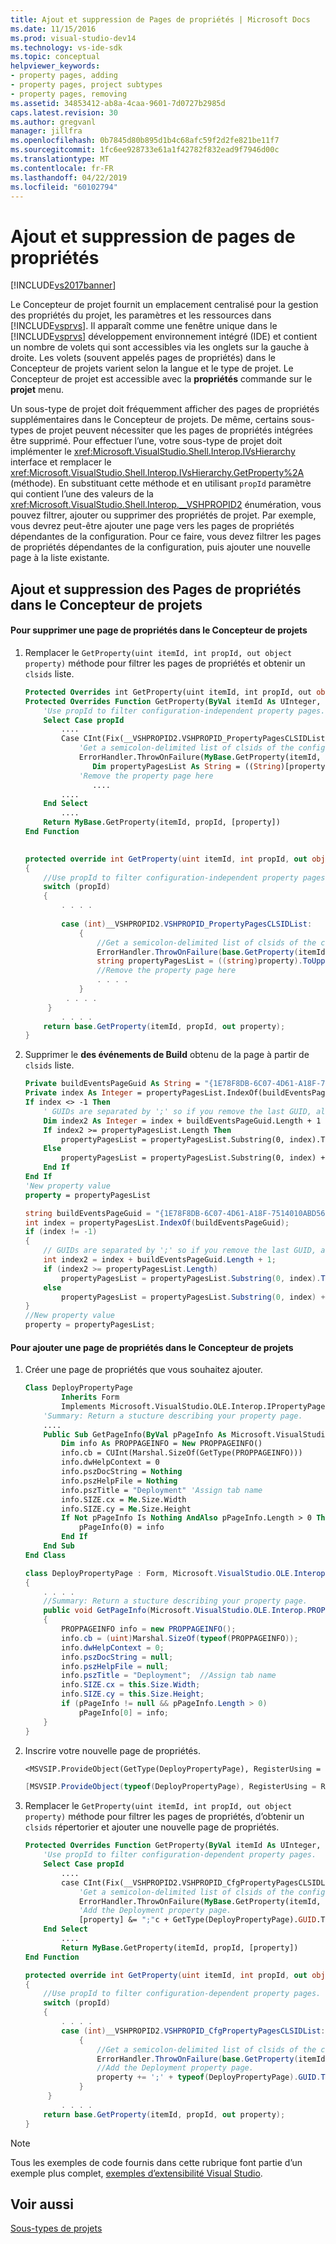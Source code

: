 ```yaml
---
title: Ajout et suppression de Pages de propriétés | Microsoft Docs
ms.date: 11/15/2016
ms.prod: visual-studio-dev14
ms.technology: vs-ide-sdk
ms.topic: conceptual
helpviewer_keywords:
- property pages, adding
- property pages, project subtypes
- property pages, removing
ms.assetid: 34853412-ab8a-4caa-9601-7d0727b2985d
caps.latest.revision: 30
ms.author: gregvanl
manager: jillfra
ms.openlocfilehash: 0b7845d80b895d1b4c68afc59f2d2fe821be11f7
ms.sourcegitcommit: 1fc6ee928733e61a1f42782f832ead9f7946d00c
ms.translationtype: MT
ms.contentlocale: fr-FR
ms.lasthandoff: 04/22/2019
ms.locfileid: "60102794"
---
```

# <a name="adding-and-removing-property-pages"></a>Ajout et suppression de pages de propriétés
[!INCLUDE[vs2017banner](../includes/vs2017banner.md)]

Le Concepteur de projet fournit un emplacement centralisé pour la gestion des propriétés du projet, les paramètres et les ressources dans [!INCLUDE[vsprvs](../includes/vsprvs-md.md)]. Il apparaît comme une fenêtre unique dans le [!INCLUDE[vsprvs](../includes/vsprvs-md.md)] développement environnement intégré (IDE) et contient un nombre de volets qui sont accessibles via les onglets sur la gauche à droite. Les volets (souvent appelés pages de propriétés) dans le Concepteur de projets varient selon la langue et le type de projet. Le Concepteur de projet est accessible avec la **propriétés** commande sur le **projet** menu.  
  
 Un sous-type de projet doit fréquemment afficher des pages de propriétés supplémentaires dans le Concepteur de projets. De même, certains sous-types de projet peuvent nécessiter que les pages de propriétés intégrées être supprimé. Pour effectuer l’une, votre sous-type de projet doit implémenter le <xref:Microsoft.VisualStudio.Shell.Interop.IVsHierarchy> interface et remplacer le <xref:Microsoft.VisualStudio.Shell.Interop.IVsHierarchy.GetProperty%2A> (méthode). En substituant cette méthode et en utilisant `propId` paramètre qui contient l’une des valeurs de la <xref:Microsoft.VisualStudio.Shell.Interop.__VSHPROPID2> énumération, vous pouvez filtrer, ajouter ou supprimer des propriétés de projet. Par exemple, vous devrez peut-être ajouter une page vers les pages de propriétés dépendantes de la configuration. Pour ce faire, vous devez filtrer les pages de propriétés dépendantes de la configuration, puis ajouter une nouvelle page à la liste existante.  
  
## <a name="adding-and-removing-property-pages-in-project-designer"></a>Ajout et suppression des Pages de propriétés dans le Concepteur de projets  
  
#### <a name="to-remove-a-property-page-in-project-designer"></a>Pour supprimer une page de propriétés dans le Concepteur de projets  
  
1. Remplacer le `GetProperty(uint itemId, int propId, out object property)` méthode pour filtrer les pages de propriétés et obtenir un `clsids` liste.  
  
    ```vb  
    Protected Overrides int GetProperty(uint itemId, int propId, out object property)  
    Protected Overrides Function GetProperty(ByVal itemId As UInteger, ByVal propId As Integer, ByRef [property] As Object) As Integer  
        'Use propId to filter configuration-independent property pages.  
        Select Case propId  
            ....   
            Case CInt(Fix(__VSHPROPID2.VSHPROPID_PropertyPagesCLSIDList))  
                'Get a semicolon-delimited list of clsids of the configuration-independent property pages  
                ErrorHandler.ThrowOnFailure(MyBase.GetProperty(itemId, propId, [property]))  
                   Dim propertyPagesList As String = ((String)[property]).ToUpper(CultureInfo.InvariantCulture)  
                'Remove the property page here  
                   ....  
            ....  
        End Select  
            ....   
        Return MyBase.GetProperty(itemId, propId, [property])  
    End Function  
  
    ```  
  
    ```csharp  
    protected override int GetProperty(uint itemId, int propId, out object property)  
    {  
        //Use propId to filter configuration-independent property pages.  
        switch (propId)  
        {  
            . . . .  
  
            case (int)__VSHPROPID2.VSHPROPID_PropertyPagesCLSIDList:  
                {  
                    //Get a semicolon-delimited list of clsids of the configuration-independent property pages  
                    ErrorHandler.ThrowOnFailure(base.GetProperty(itemId, propId, out property));  
                    string propertyPagesList = ((string)property).ToUpper(CultureInfo.InvariantCulture);  
                    //Remove the property page here  
                    . . . .  
                }  
             . . . .  
         }  
            . . . .  
        return base.GetProperty(itemId, propId, out property);  
    }  
    ```  
  
2. Supprimer le **des événements de Build** obtenu de la page à partir de `clsids` liste.  
  
    ```vb  
    Private buildEventsPageGuid As String = "{1E78F8DB-6C07-4D61-A18F-7514010ABD56}"  
    Private index As Integer = propertyPagesList.IndexOf(buildEventsPageGuid)  
    If index <> -1 Then  
        ' GUIDs are separated by ';' so if you remove the last GUID, also remove the last ';'  
        Dim index2 As Integer = index + buildEventsPageGuid.Length + 1  
        If index2 >= propertyPagesList.Length Then  
            propertyPagesList = propertyPagesList.Substring(0, index).TrimEnd(";"c)  
        Else  
            propertyPagesList = propertyPagesList.Substring(0, index) + propertyPagesList.Substring(index2)  
        End If  
    End If  
    'New property value  
    property = propertyPagesList  
    ```  
  
    ```csharp  
    string buildEventsPageGuid = "{1E78F8DB-6C07-4D61-A18F-7514010ABD56}";  
    int index = propertyPagesList.IndexOf(buildEventsPageGuid);  
    if (index != -1)  
    {  
        // GUIDs are separated by ';' so if you remove the last GUID, also remove the last ';'  
        int index2 = index + buildEventsPageGuid.Length + 1;  
        if (index2 >= propertyPagesList.Length)  
            propertyPagesList = propertyPagesList.Substring(0, index).TrimEnd(';');  
        else  
            propertyPagesList = propertyPagesList.Substring(0, index) + propertyPagesList.Substring(index2);  
    }  
    //New property value  
    property = propertyPagesList;  
    ```  
  
#### <a name="to-add-a-property-page-in-project-designer"></a>Pour ajouter une page de propriétés dans le Concepteur de projets  
  
1. Créer une page de propriétés que vous souhaitez ajouter.  
  
    ```vb  
    Class DeployPropertyPage  
            Inherits Form  
            Implements Microsoft.VisualStudio.OLE.Interop.IPropertyPage  
        'Summary: Return a stucture describing your property page.  
        ....   
        Public Sub GetPageInfo(ByVal pPageInfo As Microsoft.VisualStudio.OLE.Interop.PROPPAGEINFO())  
            Dim info As PROPPAGEINFO = New PROPPAGEINFO()  
            info.cb = CUInt(Marshal.SizeOf(GetType(PROPPAGEINFO)))  
            info.dwHelpContext = 0  
            info.pszDocString = Nothing  
            info.pszHelpFile = Nothing  
            info.pszTitle = "Deployment" 'Assign tab name  
            info.SIZE.cx = Me.Size.Width  
            info.SIZE.cy = Me.Size.Height  
            If Not pPageInfo Is Nothing AndAlso pPageInfo.Length > 0 Then  
                pPageInfo(0) = info  
            End If  
        End Sub  
    End Class  
    ```  
  
    ```csharp  
    class DeployPropertyPage : Form, Microsoft.VisualStudio.OLE.Interop.IPropertyPage  
    {  
        . . . .   
        //Summary: Return a stucture describing your property page.  
        public void GetPageInfo(Microsoft.VisualStudio.OLE.Interop.PROPPAGEINFO[] pPageInfo)  
        {  
            PROPPAGEINFO info = new PROPPAGEINFO();  
            info.cb = (uint)Marshal.SizeOf(typeof(PROPPAGEINFO));  
            info.dwHelpContext = 0;  
            info.pszDocString = null;  
            info.pszHelpFile = null;  
            info.pszTitle = "Deployment";  //Assign tab name  
            info.SIZE.cx = this.Size.Width;  
            info.SIZE.cy = this.Size.Height;  
            if (pPageInfo != null && pPageInfo.Length > 0)  
                pPageInfo[0] = info;  
        }  
    }  
    ```  
  
2. Inscrire votre nouvelle page de propriétés.  
  
    ```vb  
    <MSVSIP.ProvideObject(GetType(DeployPropertyPage), RegisterUsing = RegistrationMethod.CodeBase)>  
    ```  
  
    ```csharp  
    [MSVSIP.ProvideObject(typeof(DeployPropertyPage), RegisterUsing = RegistrationMethod.CodeBase)]  
    ```  
  
3. Remplacer le `GetProperty(uint itemId, int propId, out object property)` méthode pour filtrer les pages de propriétés, d’obtenir un `clsids` répertorier et ajouter une nouvelle page de propriétés.  
  
    ```vb  
    Protected Overrides Function GetProperty(ByVal itemId As UInteger, ByVal propId As Integer, ByRef [property] As Object) As Integer  
        'Use propId to filter configuration-dependent property pages.  
        Select Case propId  
            ....   
            case CInt(Fix(__VSHPROPID2.VSHPROPID_CfgPropertyPagesCLSIDList)):  
                'Get a semicolon-delimited list of clsids of the configuration-dependent property pages.  
                ErrorHandler.ThrowOnFailure(MyBase.GetProperty(itemId, propId, [property]))  
                'Add the Deployment property page.  
                [property] &= ";"c + GetType(DeployPropertyPage).GUID.ToString("B")  
        End Select  
            ....   
            Return MyBase.GetProperty(itemId, propId, [property])  
    End Function  
    ```  
  
    ```csharp  
    protected override int GetProperty(uint itemId, int propId, out object property)  
    {  
        //Use propId to filter configuration-dependent property pages.  
        switch (propId)  
        {  
            . . . .  
            case (int)__VSHPROPID2.VSHPROPID_CfgPropertyPagesCLSIDList:  
                {  
                    //Get a semicolon-delimited list of clsids of the configuration-dependent property pages.  
                    ErrorHandler.ThrowOnFailure(base.GetProperty(itemId, propId, out property));  
                    //Add the Deployment property page.  
                    property += ';' + typeof(DeployPropertyPage).GUID.ToString("B");  
                }  
         }  
            . . . .  
        return base.GetProperty(itemId, propId, out property);  
    }  
    ```  
  
> [!NOTE]
>  Tous les exemples de code fournis dans cette rubrique font partie d’un exemple plus complet, [exemples d’extensibilité Visual Studio](../misc/vssdk-samples.md).  
  
## <a name="see-also"></a>Voir aussi  
 [Sous-types de projets](../extensibility/internals/project-subtypes.md)
